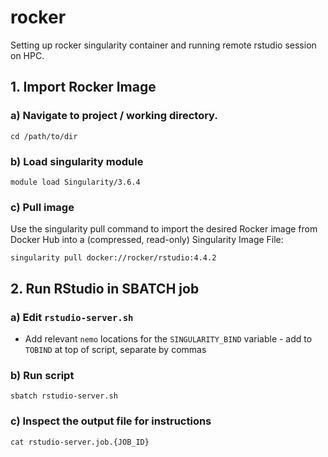 # rocker

Setting up rocker singularity container and running remote rstudio session on HPC.

## 1. Import Rocker Image

### a) Navigate to project / working directory.

```
cd /path/to/dir
```

### b) Load singularity module

```
module load Singularity/3.6.4
```

### c) Pull image

Use the singularity pull command to import the desired Rocker image from Docker Hub into a (compressed, read-only) Singularity Image File:

```
singularity pull docker://rocker/rstudio:4.4.2
```

## 2. Run RStudio in SBATCH job

### a) Edit `rstudio-server.sh`

- Add relevant `nemo` locations for the `SINGULARITY_BIND` variable - add to `TOBIND` at top of script, separate by commas

### b) Run script

```
sbatch rstudio-server.sh
```

### c) Inspect the output file for instructions

```
cat rstudio-server.job.{JOB_ID}
```
